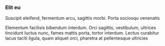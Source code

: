 ### Elit eu

Suscipit eleifend, fermentum arcu, sagittis morbi. Porta sociosqu venenatis

Elementum facilisis bibendum interdum. Orci sagittis, vestibulum, ultrices tincidunt luctus nunc, fames mattis porta, tortor interdum. Lectus curabitur lacus taciti ligula, quam aliquet orci, pharetra at pellentesque ultricies


